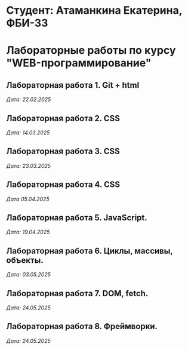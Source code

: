 # Студент: Атаманкина Екатерина, ФБИ-33

# Лабораторные работы по курсу "WEB-программирование"

## Лабораторная работа 1. Git + html

*Дата: 22.02.2025*

## Лабораторная работа 2. CSS

*Дата: 14.03.2025*

## Лабораторная работа 3. CSS

*Дата: 23.03.2025*

## Лабораторная работа 4. CSS

*Дата 05.04.2025*

## Лабораторная работа 5. JavaScript.

*Дата: 19.04.2025*

## Лабораторная работа 6. Циклы, массивы, объекты.

*Дата: 03.05.2025*

## Лабораторная работа 7. DOM, fetch.

*Дата: 24.05.2025*

## Лабораторная работа 8. Фреймворки.

*Дата: 24.05.2025*

